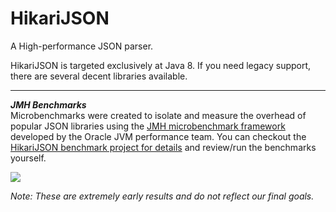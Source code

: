HikariJSON
==========

A High-performance JSON parser.

HikariJSON is targeted exclusively at Java 8.  If you need legacy support, there are several decent libraries available.

----------------------------------------------------
***JMH Benchmarks***<br/>
Microbenchmarks were created to isolate and measure the overhead of popular JSON libraries using the [JMH microbenchmark framework](http://openjdk.java.net/projects/code-tools/jmh/) developed by the Oracle JVM performance team. You can checkout the [HikariJSON benchmark project for details](https://github.com/brettwooldridge/HikariJSON-benchmark) and review/run the benchmarks yourself.

![](https://github.com/brettwooldridge/HikariJSON/wiki/bench1.png)

*Note: These are extremely early results and do not reflect our final goals.*
